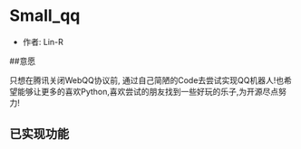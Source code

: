 # Small_qq
* 作者: Lin-R

##意愿

只想在腾讯关闭WebQQ协议前, 通过自己简陋的Code去尝试实现QQ机器人!也希望能够让更多的喜欢Python,喜欢尝试的朋友找到一些好玩的乐子,为开源尽点努力!
## 已实现功能


